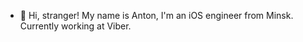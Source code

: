 - 🤘 Hi, stranger! My name is Anton, I'm an iOS engineer from Minsk. Currently working at Viber.

<!---
asipaylo/asipaylo is a ✨ special ✨ repository because its `README.md` (this file) appears on your GitHub profile.
You can click the Preview link to take a look at your changes.
--->
